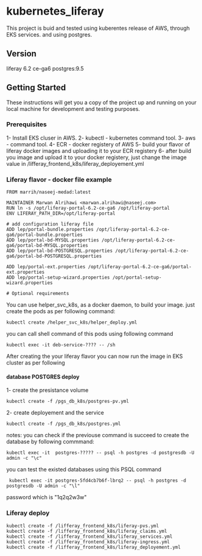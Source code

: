 # kubernetes_liferay
This project is buid and tested using kuberentes release of AWS, through EKS services. and using postgres.

## Version
liferay 6.2 ce-ga6
postgres:9.5

## Getting Started
These instructions will get you a copy of the project up and running on your local machine for development and testing purposes.

### Prerequisites
1- Install EKS cluser in AWS.
2- kubectl - kubernetes command tool.
3- aws - command tool.
4- ECR - docker registery of AWS
5- build your flavor of liferay docker images and uploading it to your ECR registery
6- after build you image and upload it to your docker registery, just change the image value in /lifferay_frontend_k8s/liferay_deployement.yml

### Liferay flavor - docker file example
```
FROM marrih/naseej-medad:latest

MAINTAINER Marwan Alrihawi <marwan.alrihawi@naseej.com>
RUN ln -s /opt/liferay-portal-6.2-ce-ga6 /opt/liferay-portal
ENV LIFERAY_PATH_DIR=/opt/liferay-portal

# add configuration liferay file
ADD lep/portal-bundle.properties /opt/liferay-portal-6.2-ce-ga6/portal-bundle.properties
ADD lep/portal-bd-MYSQL.properties /opt/liferay-portal-6.2-ce-ga6/portal-bd-MYSQL.properties
ADD lep/portal-bd-POSTGRESQL.properties /opt/liferay-portal-6.2-ce-ga6/portal-bd-POSTGRESQL.properties

ADD lep/portal-ext.properties /opt/liferay-portal-6.2-ce-ga6/portal-ext.properties
ADD lep/portal-setup-wizard.properties /opt/portal-setup-wizard.properties

# Optional requirements
```
You can use helper_svc_k8s, as a docker daemon, to build your image. just create the pods as per following command:
```
kubectl create /helper_svc_k8s/helper_deploy.yml
```
you can call shell command of this pods using following command

```
kubectl exec -it deb-service-???? -- /sh
```
After creating the your liferay flavor you can now run the image in EKS cluster as per following

#### database POSTGRES deploy
1- create the presistance volume
```
kubectl create -f /pgs_db_k8s/postgres-pv.yml
```
2- create deployement and the service
```
kubectl create -f /pgs_db_k8s/postgres.yml
```
notes: you can check if the previouse command is succeed to create the database by following commmand:
```
kubectl exec -it  postgres-????? -- psql -h postgres -d postgresdb -U admin -c "\c"
```
 you can test the existed databases using this PSQL command 
```
 kubectl exec -it postgres-5fd4cb7b6f-lbrq2 -- psql -h postgres -d postgresdb -U admin -c "\l"
```
   password which is "1q2q2w3w"

### Liferay deploy
 ```
 kubectl create -f /lifferay_frontend_k8s/liferay-pvs.yml
 kubectl create -f /lifferay_frontend_k8s/liferay_claims.yml
 kubectl create -f /lifferay_frontend_k8s/liferay_services.yml
 kubectl create -f /lifferay_frontend_k8s/liferay-ingress.yml
 kubectl create -f /lifferay_frontend_k8s/liferay_deployement.yml
```






